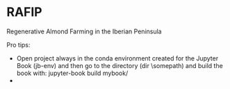 # RAFIP
 Regenerative Almond Farming in the Iberian Peninsula

Pro tips:
- Open project always in the conda environment created for the Jupyter Book (jb-env) and then go to the directory (dir \somepath) and build the book with: jupyter-book build mybook/
-
